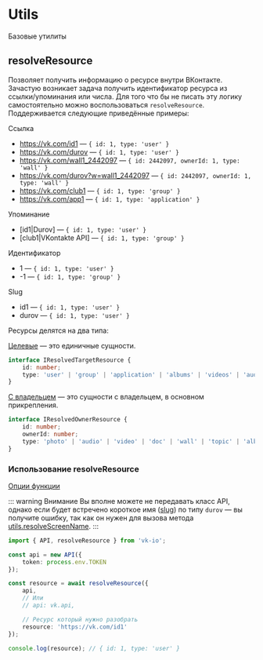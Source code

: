 # Utils

Базовые утилиты

## resolveResource

Позволяет получить информацию о ресурсе внутри ВКонтакте. Зачастую возникает задача получить идентификатор ресурса из ссылки/упоминания или числа. Для того что бы не писать эту логику самостоятельно можно воспользоваться `resolveResource`. Поддерживается следующие приведённые примеры:

Ссылка
- https://vk.com/id1 — `{ id: 1, type: 'user' }`
- https://vk.com/durov — `{ id: 1, type: 'user' }`
- https://vk.com/wall1_2442097 — `{ id: 2442097, ownerId: 1, type: 'wall' }`
- https://vk.com/durov?w=wall1_2442097 — `{ id: 2442097, ownerId: 1, type: 'wall' }`
- https://vk.com/club1 — `{ id: 1, type: 'group' }`
- https://vk.com/app1 — `{ id: 1, type: 'application' }`

Упоминание
- \[id1|Durov\] — `{ id: 1, type: 'user' }`
- \[club1|VKontakte API\] — `{ id: 1, type: 'group' }`

Идентификатор
- 1 — `{ id: 1, type: 'user' }`
- -1 — `{ id: 1, type: 'group' }`

Slug
- id1 — `{ id: 1, type: 'user' }`
- durov — `{ id: 1, type: 'user' }`

Ресурсы делятся на два типа:

[Целевые](https://negezor.github.io/vk-io/references/vk-io/interfaces/IResolvedTargetResource.html) — это единичные сущности.
```ts
interface IResolvedTargetResource {
	id: number;
	type: 'user' | 'group' | 'application' | 'albums' | 'videos' | 'audios';
}
```

[С владельцем](https://negezor.github.io/vk-io/references/vk-io/interfaces/IResolvedOwnerResource.html) — это сущности с владельцем, в основном прикрепления.

```ts
interface IResolvedOwnerResource {
	id: number;
	ownerId: number;
	type: 'photo' | 'audio' | 'video' | 'doc' | 'wall' | 'topic' | 'album';
}
```

### Использование resolveResource
[Опции функции](https://negezor.github.io/vk-io/references/vk-io/interfaces/IResolveResourceOptions.html)

::: warning Внимание
Вы вполне можете не передавать класс API, однако если будет встречено короткое имя ([slug](https://en.wikipedia.org/wiki/Clean_URL#Slug)) по типу `durov` — вы получите ошибку, так как он нужен для вызова метода [utils.resolveScreenName](https://vk.com/dev/utils.resolveScreenName).
:::

```ts
import { API, resolveResource } from 'vk-io';

const api = new API({
	token: process.env.TOKEN
});

const resource = await resolveResource({
	api,
	// Или
	// api: vk.api,

	// Ресурс который нужно разобрать
	resource: 'https://vk.com/id1'
});

console.log(resource); // { id: 1, type: 'user' }
```
